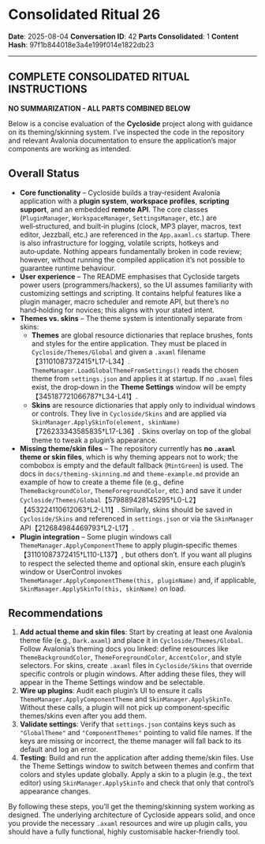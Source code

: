 # Consolidated Ritual 26

**Date**: 2025-08-04
**Conversation ID**: 42
**Parts Consolidated**: 1
**Content Hash**: 97f1b844018e3a4e199f014e1822db23

---

## COMPLETE CONSOLIDATED RITUAL INSTRUCTIONS

**NO SUMMARIZATION - ALL PARTS COMBINED BELOW**

Below is a concise evaluation of the **Cycloside** project along with guidance on its theming/skinning system.  I’ve inspected the code in the repository and relevant Avalonia documentation to ensure the application’s major components are working as intended.

## Overall Status

- **Core functionality** – Cycloside builds a tray‑resident Avalonia application with a **plugin system**, **workspace profiles**, **scripting support**, and an embedded **remote API**.  The core classes (`PluginManager`, `WorkspaceManager`, `SettingsManager`, etc.) are well‑structured, and built‑in plugins (clock, MP3 player, macros, text editor, Jezzball, etc.) are referenced in the `App.axaml.cs` startup.  There is also infrastructure for logging, volatile scripts, hotkeys and auto‑update.  Nothing appears fundamentally broken in code review; however, without running the compiled application it’s not possible to guarantee runtime behaviour.
- **User experience** – The README emphasises that Cycloside targets power users (programmers/hackers), so the UI assumes familiarity with customizing settings and scripting.  It contains helpful features like a plugin manager, macro scheduler and remote API, but there’s no hand‑holding for novices; this aligns with your stated intent.
- **Themes vs. skins** – The theme system is intentionally separate from skins:
  - **Themes** are global resource dictionaries that replace brushes, fonts and styles for the entire application.  They must be placed in `Cycloside/Themes/Global` and given a `.axaml` filename【31101087372415†L17-L34】.  `ThemeManager.LoadGlobalThemeFromSettings()` reads the chosen theme from `settings.json` and applies it at startup.  If no `.axaml` files exist, the drop‑down in the **Theme Settings** window will be empty【345187721066787†L34-L41】.
  - **Skins** are resource dictionaries that apply only to individual windows or controls.  They live in `Cycloside/Skins` and are applied via `SkinManager.ApplySkinTo(element, skinName)`【726233343585835†L17-L36】.  Skins overlay on top of the global theme to tweak a plugin’s appearance.
- **Missing theme/skin files** – The repository currently has **no `.axaml` theme or skin files**, which is why theming appears not to work; the combobox is empty and the default fallback (`MintGreen`) is used.  The docs in `docs/theming-skinning.md` and `theme-example.md` provide an example of how to create a theme file (e.g., define `ThemeBackgroundColor`, `ThemeForegroundColor`, etc.) and save it under `Cycloside/Themes/Global`【579889428145295†L0-L2】【453224110612063†L2-L11】.  Similarly, skins should be saved in `Cycloside/Skins` and referenced in `settings.json` or via the `SkinManager` API【212684984469793†L2-L17】.
- **Plugin integration** – Some plugin windows call `ThemeManager.ApplyComponentTheme` to apply plugin‑specific themes【31101087372415†L110-L137】, but others don’t.  If you want all plugins to respect the selected theme and optional skin, ensure each plugin’s window or UserControl invokes `ThemeManager.ApplyComponentTheme(this, pluginName)` and, if applicable, `SkinManager.ApplySkinTo(this, skinName)` on load.

## Recommendations

1. **Add actual theme and skin files**: Start by creating at least one Avalonia theme file (e.g., `Dark.axaml`) and place it in `Cycloside/Themes/Global`.  Follow Avalonia’s theming docs you linked: define resources like `ThemeBackgroundColor`, `ThemeForegroundColor`, `AccentColor`, and style selectors.  For skins, create `.axaml` files in `Cycloside/Skins` that override specific controls or plugin windows.  After adding these files, they will appear in the Theme Settings window and be selectable.
2. **Wire up plugins**: Audit each plugin’s UI to ensure it calls `ThemeManager.ApplyComponentTheme` and `SkinManager.ApplySkinTo`.  Without these calls, a plugin will not pick up component‑specific themes/skins even after you add them.
3. **Validate settings**: Verify that `settings.json` contains keys such as `"GlobalTheme"` and `"ComponentThemes"` pointing to valid file names.  If the keys are missing or incorrect, the theme manager will fall back to its default and log an error.
4. **Testing**: Build and run the application after adding theme/skin files.  Use the Theme Settings window to switch between themes and confirm that colors and styles update globally.  Apply a skin to a plugin (e.g., the text editor) using `SkinManager.ApplySkinTo` and check that only that control’s appearance changes.

By following these steps, you’ll get the theming/skinning system working as designed.  The underlying architecture of Cycloside appears solid, and once you provide the necessary `.axaml` resources and wire up plugin calls, you should have a fully functional, highly customisable hacker‑friendly tool.